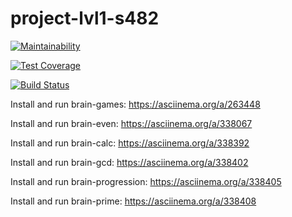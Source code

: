 # project-lvl1-s482

[![Maintainability](https://api.codeclimate.com/v1/badges/d9723a7ee618cc8af2df/maintainability)](https://codeclimate.com/github/alexxis/project-lvl1-s482/maintainability)

[![Test Coverage](https://api.codeclimate.com/v1/badges/d9723a7ee618cc8af2df/test_coverage)](https://codeclimate.com/github/alexxis/project-lvl1-s482/test_coverage)

[![Build Status](https://travis-ci.org/alexxis/project-lvl1-s482.svg?branch=master)](https://travis-ci.org/alexxis/project-lvl1-s482)

Install and run brain-games: <https://asciinema.org/a/263448>

Install and run brain-even: <https://asciinema.org/a/338067>

Install and run brain-calc: <https://asciinema.org/a/338392>

Install and run brain-gcd: <https://asciinema.org/a/338402>

Install and run brain-progression: <https://asciinema.org/a/338405>

Install and run brain-prime: <https://asciinema.org/a/338408>
